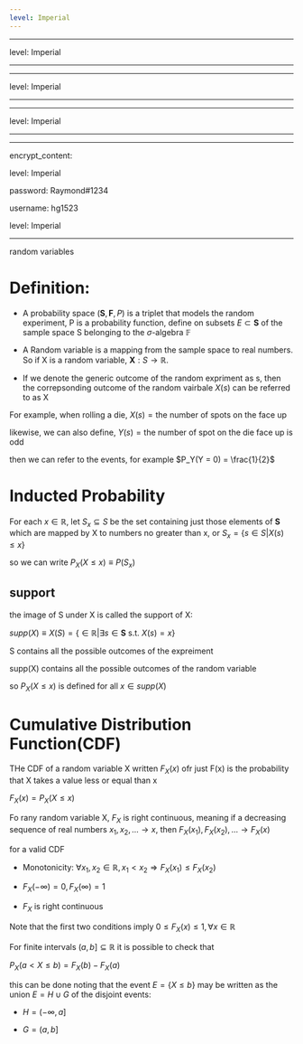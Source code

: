 ```yaml
---
level: Imperial
---
```

---
level: Imperial
---
---
level: Imperial
---
---
level: Imperial
---
---
encrypt_content:
  level: Imperial
  password: Raymond#1234
  username: hg1523
level: Imperial
---
random variables

# Definition:

- A probability space $(\mathbf{S},\mathbf{F},P)$ is  a triplet that models the random experiment, P is a probability function, define on subsets $E\subset \mathbf{S}$ of the sample space S belonging to the $\sigma$-algebra $\mathbb{F}$

-  A Random variable is a mapping from the sample space to real numbers. So if X is a random variable, $\mathbf{X}: S\to\mathbb{R}$.

- If we denote the generic outcome of the random expriment as s, then the correpsonding outcome of the random vairbale $X(s)$ can be referred to as X

For example, when rolling a die, $X(s) = \text{the number of spots on the face up}$

likewise, we can also define, $Y(s) = \text{the number of spot on the die face up is odd}$

then we can refer to the events, for example $P_Y(Y = 0) = \frac{1}{2}$

# Inducted Probability

For each $x\in\mathbb{R}$, let $S_x\subseteq S$ be the set containing just those elements of $\mathbf{S}$ which are mapped by X to numbers no greater than x, or $S_x = \{s\in S|X(s)\le x\}$

so we can write $P_X(X\le x)\equiv P(S_x)$

## support

the image of S under X is called the support of X:

$supp(X)\equiv X(S) = \{\in\mathbb{R}|\exists s\in \mathbf{S}\text{ s.t. } X(s) = x\}$

S contains all the possible outcomes of the expreiment

supp(X) contains all the possible outcomes of the random variable

so $P_X(X\le x)$ is defined for all $x\in supp(X)$

# Cumulative Distribution Function(CDF)

THe CDF of a random variable X written $F_X(x)$ ofr just F(x) is the probability that X takes a value less or equal than x

$F_X(x) = P_X(X\le x)$

Fo rany random variable X, $F_X$ is right continuous, meaning if a decreasing sequence of real numbers $x_1, x_2,\dots\to x$, then $F_X(x_1),F_X(x_2),\dots\to F_X(x)$

for a valid CDF

- Monotonicity: $\forall x_1, x_2\in \mathbb{R}, x_1<x_2\Rightarrow F_X(x_1)\le F_X(x_2)$
- $F_X(-\infty) = 0, F_X(\infty) = 1$
- $F_X$ is right continuous

Note that the first two conditions imply $0\le F_X(x)\le 1, \forall x\in\mathbb{R}$

For finite intervals $(a,b]\subseteq\mathbb{R}$ it is possible to check that

$P_X(a<X\le b) = F_X(b)-F_X(a)$

this can be done noting that the event $E=\{X\le b\}$ may be written as the union $E=H\cup G$ of the disjoint events:

- $H = (-\infty, a]$
- $G = (a,b]$
